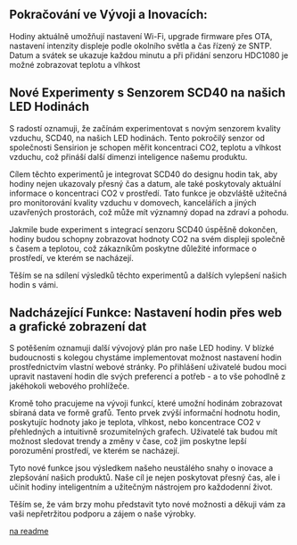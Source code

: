 ## Pokračování ve Vývoji a Inovacích:
Hodiny aktuálně umožňují nastavení Wi-Fi, upgrade firmware přes OTA, nastavení intenzity displeje podle okolního světla a čas řízený ze SNTP. Datum a svátek se ukazuje každou minutu a při přidání senzoru HDC1080 je možné zobrazovat teplotu a vlhkost

## Nové Experimenty s Senzorem SCD40 na našich LED Hodinách

S radostí oznamuji, že začínám experimentovat s novým senzorem kvality vzduchu, SCD40, na našich LED hodinách. Tento pokročilý senzor od společnosti Sensirion je schopen měřit koncentraci CO2, teplotu a vlhkost vzduchu, což přináší další dimenzi inteligence našemu produktu.

Cílem těchto experimentů je integrovat SCD40 do designu hodin tak, aby hodiny nejen ukazovaly přesný čas a datum, ale také poskytovaly aktuální informace o koncentraci CO2 v prostředí. Tato funkce je obzvláště užitečná pro monitorování kvality vzduchu v domovech, kancelářích a jiných uzavřených prostorách, což může mít významný dopad na zdraví a pohodu.

Jakmile bude experiment s integrací senzoru SCD40 úspěšně dokončen, hodiny budou schopny zobrazovat hodnoty CO2 na svém displeji společně s časem a teplotou, což zákazníkům poskytne důležité informace o prostředí, ve kterém se nacházejí.

Těším se na sdílení výsledků těchto experimentů a dalších vylepšení našich hodin s vámi.

## Nadcházející Funkce: Nastavení hodin přes web a grafické zobrazení dat

S potěšením oznamuji další vývojový plán pro naše LED hodiny. V blízké budoucnosti s kolegou chystáme implementovat možnost nastavení hodin prostřednictvím vlastní webové stránky. Po přihlášení uživatelé budou moci upravit nastavení hodin dle svých preferencí a potřeb - a to vše pohodlně z jakéhokoli webového prohlížeče.

Kromě toho pracujeme na vývoji funkcí, které umožní hodinám zobrazovat sbíraná data ve formě grafů. Tento prvek zvýší informační hodnotu hodin, poskytujíc hodnoty jako je teplota, vlhkost, nebo koncentrace CO2 v přehledných a intuitivně srozumitelných grafech. Uživatelé tak budou mít možnost sledovat trendy a změny v čase, což jim poskytne lepší porozumění prostředí, ve kterém se nacházejí.

Tyto nové funkce jsou výsledkem našeho neustálého snahy o inovace a zlepšování našich produktů. Naše cíl je nejen poskytovat přesný čas, ale i učinit hodiny inteligentním a užitečným nástrojem pro každodenní život.

Těším se, že vám brzy mohu představit tyto nové možnosti a děkuji vám za vaši nepřetržitou podporu a zájem o naše výrobky.

[na readme](https://github.com/esp32pcb/hodiny/edit/main/README.md)
